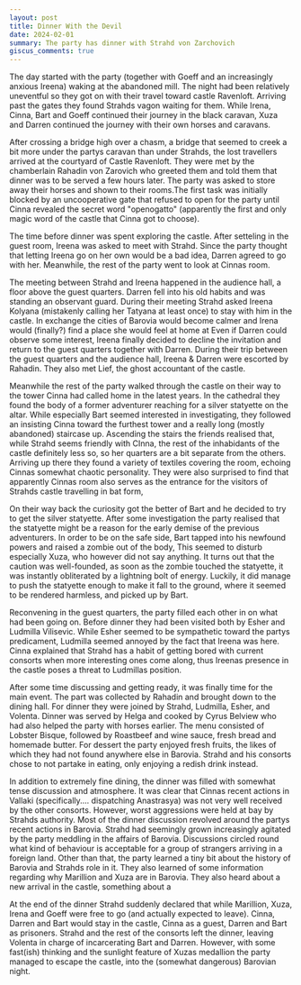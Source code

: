 ```yaml
---
layout: post
title: Dinner With the Devil
date: 2024-02-01
summary: The party has dinner with Strahd von Zarchovich
giscus_comments: true
---
```


The day started with the party (together with Goeff and an increasingly anxious Ireena) waking at the abandoned mill. The night had been relatively uneventful so they got on with their travel toward castle Ravenloft. Arriving past the gates they found Strahds vagon waiting for them. While Irena, Cinna, Bart and Goeff continued their journey in the black caravan, Xuza and Darren continued the journey with their own horses and caravans.

After crossing a bridge high over a chasm, a bridge that seemed to creek a bit more under the partys caravan than under Strahds, the lost travellers arrived at the courtyard of Castle Ravenloft. They were met by the chamberlain Rahadin von Zarovich who greeted them and told them that dinner was to be served a few hours later. The party was asked to store away their horses and shown to their rooms.The first task was initially blocked by an uncooperative gate that refused to open for the party until Cinna revealed the secret word "openogatto" (apparently the first and only magic word of the castle that Cinna got to choose).

The time before dinner was spent exploring the castle. After setteling in the guest room, Ireena was asked to meet with Strahd. Since the party thought that letting Ireena go on her own would be a bad idea, Darren agreed to go with her. Meanwhile, the rest of the party went to look at Cinnas room.

The meeting between Strahd and Ireena happened in the audience hall, a floor above the guest quarters. Darren fell into his old habits and was standing an observant guard. During their meeting Strahd asked Ireena Kolyana (mistakenly calling her Tatyana at least once) to stay with him in the castle. In exchange the cities of Barovia would become calmer and Irena would (finally?) find a place she would feel at home at Even if Darren could observe some interest, Ireena finally decided to decline the invitation and return to the guest quarters together with Darren. During their trip between the guest quarters and the audience hall, Ireena & Darren were escorted by Rahadin. They also met Lief, the ghost accountant of the castle.

Meanwhile the rest of the party walked through the castle on their way to the tower Cinna had called home in the latest years. In the cathedral they found the body of a former adventurer reaching for a silver statyette on the altar. While especially Bart seemed interested in investigating, they followed an insisting Cinna toward the furthest tower and a really long (mostly abandoned) staircase up. Ascending the stairs the friends realised that, while Strahd seems friendly with CInna, the rest of the inhabidants of the castle definitely less so, so her quarters are a bit separate from the others. Arriving up there they found a variety of textiles covering the room, echoing Cinnas somewhat chaotic personality. They were also surprised to find that apparently Cinnas room also serves as the entrance for the visitors of Strahds castle travelling in bat form,

On their way back the curiosity got the better of Bart and he decided to try to get the silver statyette. After some investigation the party realised that the statyette might be a reason for the early demise of the previous adventurers. In order to be on the safe side, Bart tapped into his newfound powers and raised a zombie out of the body, This seemed to disturb especially Xuza, who however did not say anything. It turns out that the caution was well-founded, as soon as the zombie touched the statyette, it was instantly obliterated by a lightning bolt of energy. Luckily, it did manage to push the statyette enough to make it fall to the ground, where it seemed to be rendered harmless, and picked up by Bart.

Reconvening in the guest quarters, the party filled each other in on what had been going on. Before dinner they had been visited both by Esher and Ludmilla Vilisevic. While Esher seemed to be sympathetic toward the partys predicament, Ludmilla seemed annoyed by the fact that Ireena was here. Cinna explained that Strahd has a habit of getting bored with current consorts when more interesting ones come along, thus Ireenas presence in the castle poses a threat to Ludmillas position.

After some time discussing and getting ready, it was finally time for the main event. The part was collected by Rahadin and brought down to the dining hall. For dinner they were joined by Strahd, Ludmilla, Esher, and Volenta. Dinner was served by Helga and cooked by Cyrus Belview who had also helped the party with horses earlier. The menu consisted of Lobster Bisque, followed by Roastbeef and wine sauce, fresh bread and homemade butter. For dessert the party enjoyed fresh fruits, the likes of which they had not found anywhere else in Barovia. Strahd and his consorts chose to not partake in eating, only enjoying a redish drink instead.

In addition to extremely fine dining, the dinner was filled with somewhat tense discussion and atmosphere. It was clear that Cinnas recent actions in Vallaki (specifically.... dispatching Anastrasya) was not very well received by the other consorts. However, worst aggressions were held at bay by Strahds authority. Most of the dinner discussion revolved around the partys recent actions in Barovia. Strahd had seemingly grown increasingly agitated by the party meddling in the affairs of Barovia. Discussions circled round what kind of behaviour is acceptable for a group of strangers arriving in a foreign land. Other than that, the party learned a tiny bit about the history of Barovia and Strahds role in it. They also learned of some information regarding why Marillion and Xuza are in Barovia. They also heard about a new arrival in the castle, something about a

At the end of the dinner Strahd suddenly declared that while Marillion, Xuza, Irena and Goeff were free to go (and actually expected to leave). Cinna, Darren and Bart would stay in the castle, Cinna as a guest, Darren and Bart as prisoners. Strahd and the rest of the consorts left the dinner, leaving Volenta in charge of incarcerating Bart and Darren. However, with some fast(ish) thinking and the sunlight feature of Xuzas medallion the party managed to escape the castle, into the (somewhat dangerous) Barovian night.
